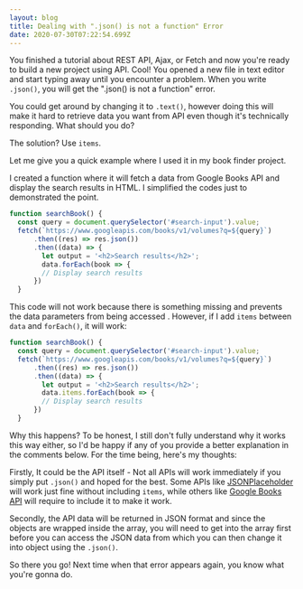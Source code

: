 ```yaml
---
layout: blog
title: Dealing with ".json() is not a function" Error
date: 2020-07-30T07:22:54.699Z
---
```

You finished a tutorial about REST API, Ajax, or Fetch and now you're ready to build a new project using API. Cool! You opened a new file in text editor and start typing away until you encounter a problem. When you write <code>.json()</code>, you will get the ".json() is not a function" error.

You could get around by changing it to <code>.text()</code>, however doing this will make it hard to retrieve data you want from API even though it's technically responding. What should you do?

The solution? Use <code>items</code>.

Let me give you a quick example where I used it in my book finder project.

I created a function where it will fetch a data from Google Books API and display the search results in HTML. I simplified the codes just to demonstrated the point.

```javascript
function searchBook() {
  const query = document.querySelector('#search-input').value;
  fetch(`https://www.googleapis.com/books/v1/volumes?q=${query}`)
      .then((res) => res.json())
      .then((data) => {
        let output = '<h2>Search results</h2>';
        data.forEach(book => {
        // Display search results
      })
  }
```
This code will not work because there is something missing and prevents the data parameters from being accessed . However, if I add <code>items</code> between <code>data</code> and <code>forEach()</code>, it will work:

```javascript
function searchBook() {
  const query = document.querySelector('#search-input').value;
  fetch(`https://www.googleapis.com/books/v1/volumes?q=${query}`)
      .then((res) => res.json())
      .then((data) => {
        let output = '<h2>Search results</h2>';
        data.items.forEach(book => {
        // Display search results
      })
  }
```

Why this happens? To be honest, I still don't fully understand why it works this way either, so I'd be happy if any of you provide a better explanation in the comments below. For the time being, here's my thoughts:

Firstly, It could be the API itself - Not all APIs will work immediately if you simply put <code>.json()</code> and hoped for the best. Some APIs like [JSONPlaceholder](https://jsonplaceholder.typicode.com/) will work just fine without including <code>items</code>, while others like [Google Books API](https://developers.google.com/books) will require to include it to make it work.

Secondly, the API data will be returned in JSON format and since the objects are wrapped inside the array, you will need to get into the array first before you can access the JSON data from which you can then change it into object using the <code>.json()</code>.

So there you go! Next time when that error appears again, you know what you're gonna do.